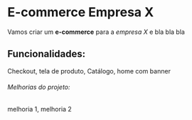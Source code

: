 # E-commerce Empresa X

Vamos criar um **e-commerce** para a *empresa X* e bla bla bla

## Funcionalidades:

Checkout, tela de produto, Catálogo, home com banner

###### Melhorias do projeto:

melhoria 1, melhoria 2